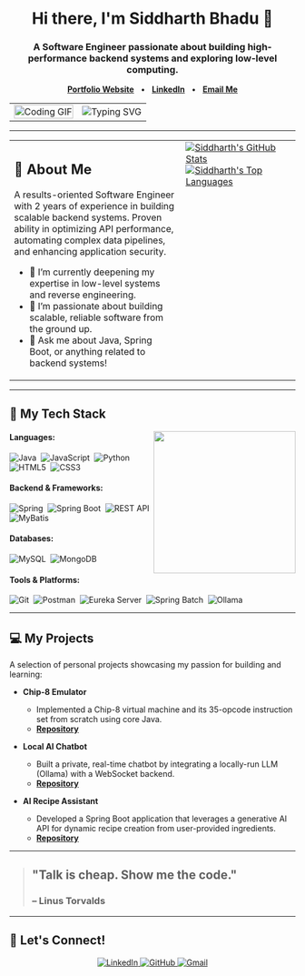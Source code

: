 <div align="center">

# Hi there, I'm Siddharth Bhadu 👋

### A Software Engineer passionate about building high-performance backend systems and exploring low-level computing.

<p align="center">
  <a href="https://sidhu1512.github.io" target="_blank"><strong>Portfolio Website</strong></a>
  &nbsp;&nbsp;•&nbsp;&nbsp;
  <a href="https://www.linkedin.com/in/siddharth-bhadu-71a483193" target="_blank"><strong>LinkedIn</strong></a>
  &nbsp;&nbsp;•&nbsp;&nbsp;
  <a href="mailto:siddharthbhadu.work@gmail.com" target="_blank"><strong>Email Me</strong></a>
</p>

</div>

<table>
<tr>
<td width="50%" valign="top">
  <img src="https://media.giphy.com/media/SWoSkN6DxTszqIKEqv/giphy.gif" width="100%" alt="Coding GIF">
</td>
<td width="50%" valign="center">
  <img src="https://readme-typing-svg.herokuapp.com/?lines=Backend+Developer+%26+System+Optimizer;Automating+Workflows+with+Spring+Batch;Building+Scalable+REST+APIs;Exploring+Low-Level+Systems...&center=true&width=450&height=50" alt="Typing SVG" />
</td>
</tr>
</table>

---

<table>
<tr>
<td valign="top" width="60%">

## 🚀 About Me

A results-oriented Software Engineer with 2 years of experience in building scalable backend systems. Proven ability in optimizing API performance, automating complex data pipelines, and enhancing application security.

- 🔭 I’m currently deepening my expertise in low-level systems and reverse engineering.
- 🌱 I’m passionate about building scalable, reliable software from the ground up.
- 💬 Ask me about Java, Spring Boot, or anything related to backend systems!

</td>
<td valign="top" width="40%">

  <a href="https://github.com/anuraghazra/github-readme-stats">
    <img align="center" src="https://github-readme-stats.vercel.app/api?username=sidhu1512&show_icons=true&include_all_commits=true&theme=buefy&hide_border=true" alt="Siddharth's GitHub Stats" />
  </a>
  <br/>
  <a href="https://github.com/anuraghazra/github-readme-stats">
    <img align="center" src="https://github-readme-stats.vercel.app/api/top-langs/?username=sidhu1512&layout=compact&theme=buefy&hide_border=true" alt="Siddharth's Top Languages" />
  </a>

</td>
</tr>
</table>

---

## 🔧 My Tech Stack
<picture> <img align="right" src="https://github.com/7oSkaaa/7oSkaaa/blob/main/Images/Right_Side.gif?raw=true" width = 250px></picture>

#### Languages:
![Java](https://img.shields.io/badge/Java-ED8B00?style=for-the-badge&logo=openjdk&logoColor=white)&nbsp;
![JavaScript](https://img.shields.io/badge/JavaScript-F7DF1E?style=for-the-badge&logo=javascript&logoColor=black)&nbsp;
![Python](https://img.shields.io/badge/Python-3776AB?style=for-the-badge&logo=python&logoColor=white)&nbsp;
![HTML5](https://img.shields.io/badge/HTML5-E34F26?style=for-the-badge&logo=html5&logoColor=white)&nbsp;
![CSS3](https://img.shields.io/badge/CSS3-1572B6?style=for-the-badge&logo=css3&logoColor=white)&nbsp;

#### Backend & Frameworks:
![Spring](https://img.shields.io/badge/Spring-6DB33F?style=for-the-badge&logo=spring&logoColor=white)&nbsp;
![Spring Boot](https://img.shields.io/badge/Spring_Boot-6DB33F?style=for-the-badge&logo=spring-boot&logoColor=white)&nbsp;
![REST API](https://img.shields.io/badge/REST_API-0078d7?style=for-the-badge&logo=api-platform&logoColor=white)&nbsp;
![MyBatis](https://img.shields.io/badge/MyBatis-000000?style=for-the-badge&logo=mybatis&logoColor=white)&nbsp;

#### Databases:
![MySQL](https://img.shields.io/badge/MySQL-4479A1?style=for-the-badge&logo=mysql&logoColor=white)&nbsp;
![MongoDB](https://img.shields.io/badge/MongoDB-47A248?style=for-the-badge&logo=mongodb&logoColor=white)&nbsp;

#### Tools & Platforms:
![Git](https://img.shields.io/badge/GIT-E44C30?style=for-the-badge&logo=git&logoColor=white)&nbsp;
![Postman](https://img.shields.io/badge/Postman-FF6C37?style=for-the-badge&logo=postman&logoColor=white)&nbsp;
![Eureka Server](https://img.shields.io/badge/Eureka-6DB33F?style=for-the-badge&logo=spring-cloud&logoColor=white)&nbsp;
![Spring Batch](https://img.shields.io/badge/Spring_Batch-6DB33F?style=for-the-badge&logo=spring&logoColor=white)&nbsp;
![Ollama](https://img.shields.io/badge/Ollama-121011?style=for-the-badge&logo=ollama&logoColor=white)&nbsp;

---

## 💻 My Projects

A selection of personal projects showcasing my passion for building and learning:

- **Chip-8 Emulator**
  * Implemented a Chip-8 virtual machine and its 35-opcode instruction set from scratch using core Java.
  * **[Repository](https://github.com/sidhu1512/chip-8)**

- **Local AI Chatbot**
  * Built a private, real-time chatbot by integrating a locally-run LLM (Ollama) with a WebSocket backend.
  * **[Repository](https://github.com/sidhu1512/ollama-chatbot)**

- **AI Recipe Assistant**
  * Developed a Spring Boot application that leverages a generative AI API for dynamic recipe creation from user-provided ingredients.
  * **[Repository](https://github.com/sidhu1512/recipe-assistant)**

---

> ## "Talk is cheap. Show me the code."
> ### – Linus Torvalds

---

## 🤝 Let's Connect!

<p align="center">
<a href="https://www.linkedin.com/in/siddharth-bhadu-71a483193" target="_blank">
  <img src="https://img.shields.io/badge/LinkedIn-%230077B5.svg?style=for-the-badge&logo=linkedin&logoColor=white" alt="LinkedIn" style="margin-bottom: 5px;" />
</a>
<a href="https://github.com/sidhu1512" target="_blank">
  <img src="https://img.shields.io/badge/GitHub-%23181717.svg?style=for-the-badge&logo=github&logoColor=white" alt="GitHub" style="margin-bottom: 5px;" />
</a>
<a href="mailto:siddharthbhadu.work@gmail.com" target="_blank">
  <img src="https://img.shields.io/badge/Gmail-%23EA4335.svg?style=for-the-badge&logo=gmail&logoColor=white" alt="Gmail" style="margin-bottom: 5px;" />
</a>
</p>
